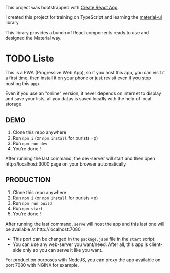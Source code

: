 This project was bootstrapped with [Create React App](https://github.com/facebook/create-react-app).

I created this project for training on TypeScript and learning the [material-ui](https://material-ui.com/) library

This library provides a bunch of React components ready to use and designed the Material way.

# TODO Liste
This is a PWA (Progressive Web App), so if you host this app, you can visit it a first time, then install it on your phone or just revisit even if you stop hosting this app.

Even if you use an "online" version, it never depends on internet to display and save your lists, all you datas is saved locally with the help of local storage

## DEMO
1. Clone this repo anywhere
2. Run `npm i` (or `npm install` for purists =p)
3. Run `npm run dev`
4. You're done !

After running the last command, the dev-server will start and then open http://localhost:3000 page on your browser automatically

## PRODUCTION
1. Clone this repo anywhere
2. Run `npm i` (or `npm install` for purists =p)
3. Run `npm run build`
4. Run `npm start`
5. You're done !

After running the last command, `serve` will host the app and this last one will be available at http://localhost:7080

- This port can be changed in the `package.json` file in the `start` script.
- You can use any web-server you want/need. After all, this app is client-side only so you can serve it like you want.

For production purposes with NodeJS, you can proxy the app available on port 7080 with NGINX for example.
